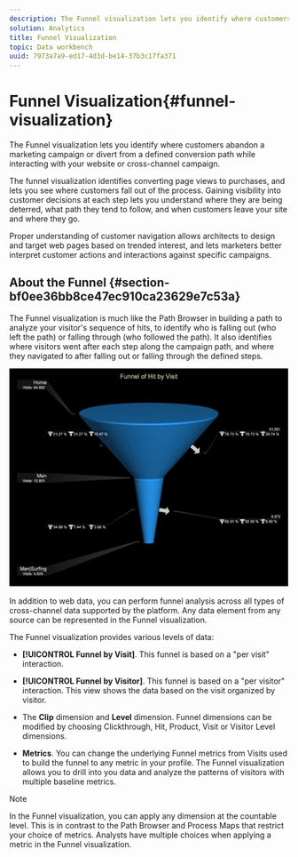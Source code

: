 ```yaml
---
description: The Funnel visualization lets you identify where customers abandon a marketing campaign or divert from a defined conversion path while interacting with your website or cross-channel campaign.
solution: Analytics
title: Funnel Visualization
topic: Data workbench
uuid: 7973a7a9-ed17-4d3d-be14-37b3c17fa371
---
```


# Funnel Visualization{#funnel-visualization}

The Funnel visualization lets you identify where customers abandon a marketing campaign or divert from a defined conversion path while interacting with your website or cross-channel campaign.

The funnel visualization identifies converting page views to purchases, and lets you see where customers fall out of the process. Gaining visibility into customer decisions at each step lets you understand where they are being deterred, what path they tend to follow, and when customers leave your site and where they go.

Proper understanding of customer navigation allows architects to design and target web pages based on trended interest, and lets marketers better interpret customer actions and interactions against specific campaigns.

## About the Funnel {#section-bf0ee36bb8ce47ec910ca23629e7c53a}

The Funnel visualization is much like the Path Browser in building a path to analyze your visitor's sequence of hits, to identify who is falling out (who left the path) or falling through (who followed the path). It also identifies where visitors went after each step along the campaign path, and where they navigated to after falling out or falling through the defined steps.

![](assets/funnel_visualization_capture_min.png)

In addition to web data, you can perform funnel analysis across all types of cross-channel data supported by the platform. Any data element from any source can be represented in the Funnel visualization.

The Funnel visualization provides various levels of data:

* **[!UICONTROL Funnel by Visit]**. This funnel is based on a "per visit" interaction. 
* **[!UICONTROL Funnel by Visitor]**. This funnel is based on a "per visitor" interaction. This view shows the data based on the visit organized by visitor. 
* The **Clip** dimension and **Level** dimension. Funnel dimensions can be modified by choosing Clickthrough, Hit, Product, Visit or Visitor Level dimensions. 

* **Metrics**. You can change the underlying Funnel metrics from Visits used to build the funnel to any metric in your profile. The Funnel visualization allows you to drill into you data and analyze the patterns of visitors with multiple baseline metrics.

>[!NOTE]
>
>In the Funnel visualization, you can apply any dimension at the countable level. This is in contrast to the Path Browser and Process Maps that restrict your choice of metrics. Analysts have multiple choices when applying a metric in the Funnel visualization.

